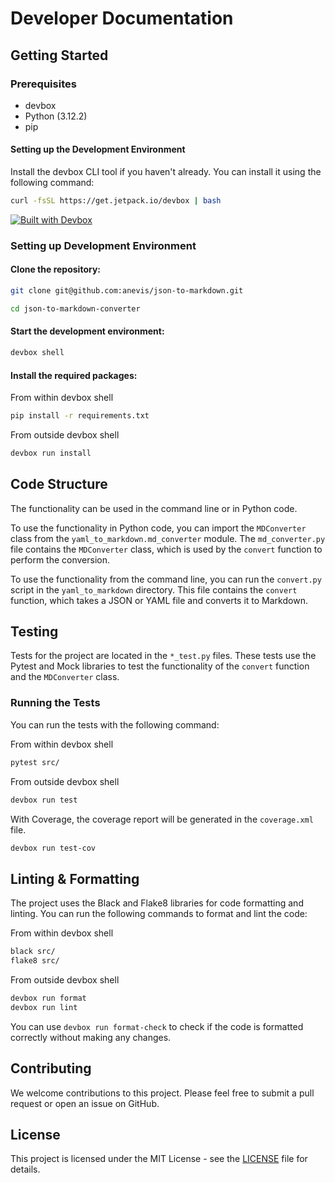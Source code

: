 # Developer Documentation

## Getting Started

### Prerequisites

- devbox
- Python (3.12.2)
- pip

#### Setting up the Development Environment
Install the devbox CLI tool if you haven't already. You can install it using the following command:

```bash
curl -fsSL https://get.jetpack.io/devbox | bash
````

[![Built with Devbox](https://jetpack.io/img/devbox/shield_galaxy.svg)](https://jetpack.io/devbox/docs/contributor-quickstart/)
### Setting up Development Environment

#### Clone the repository:

```bash
git clone git@github.com:anevis/json-to-markdown.git

cd json-to-markdown-converter
```
#### Start the development environment:

```bash
devbox shell
```

#### Install the required packages:

From within devbox shell
```bash
pip install -r requirements.txt
```

From outside devbox shell
```bash
devbox run install
```

## Code Structure

The functionality can be used in the command line or in Python code.

To use the functionality in Python code, you can import the `MDConverter` class from the `yaml_to_markdown.md_converter` module.
The `md_converter.py` file contains the `MDConverter` class, which is used by the `convert` function to perform the conversion.

To use the functionality from the command line, you can run the `convert.py` script in the `yaml_to_markdown` directory.
This file contains the `convert` function, which takes a JSON or YAML file and converts it to Markdown.

## Testing
Tests for the project are located in the `*_test.py` files.
These tests use the Pytest and Mock libraries to test the functionality of the `convert` function and the `MDConverter` class.

### Running the Tests

You can run the tests with the following command:

From within devbox shell
```bash
pytest src/
```

From outside devbox shell
```bash
devbox run test
```
With Coverage, the coverage report will be generated in the `coverage.xml` file.
```bash
devbox run test-cov
```

## Linting & Formatting

The project uses the Black and Flake8 libraries for code formatting and linting.
You can run the following commands to format and lint the code:

From within devbox shell
```bash
black src/
flake8 src/
```

From outside devbox shell
```bash
devbox run format
devbox run lint
```

You can use `devbox run format-check` to check if the code is formatted correctly without making any changes.

## Contributing

We welcome contributions to this project. Please feel free to submit a pull request or open an issue on GitHub.

## License

This project is licensed under the MIT License - see the [LICENSE](../LICENSE) file for details.
